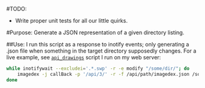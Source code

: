 #TODO:
* Write proper unit tests for all our little quirks.

#Purpose:
  Generate a JSON representation of a given directory listing.

##Use:
  I run this script as a response to inotify events; only generating a .json file
  when something in the target directory supposedly changes.
  For a live example, see [`api_drawings`][apid] script I run on my web server:

```bash
while inotifywait --excludei='.*.swp' -r -e modify "/some/dir/"; do
    imagedex -j callBack -p '/api/3/' -r -f /api/path/imagedex.json /some/dir
done
```
  
[apid]: https://github.com/jzacsh/bin/blob/master/share/api_drawings#L20-28